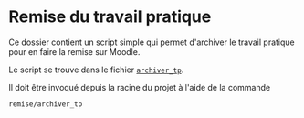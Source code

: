 # Remise du travail pratique

Ce dossier contient un script simple qui permet d'archiver le travail pratique
pour en faire la remise sur Moodle.

Le script se trouve dans le fichier [`archiver_tp`](./archiver_tp).

Il doit être invoqué depuis la racine du projet à l'aide de la commande

```sh
remise/archiver_tp
```
